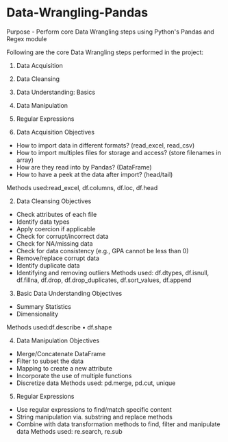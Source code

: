 # Data-Wrangling-Pandas
Purpose - Perform core Data Wrangling steps using Python's Pandas and Regex module

Following are the core Data Wrangling steps performed in the project:
1. Data Acquisition
2. Data Cleansing
3. Data Understanding: Basics
4. Data Manipulation
5. Regular Expressions

1. Data Acquisition Objectives
  - How to import data in different formats? (read_excel, read_csv)
  - How to import multiples files for storage and access? (store filenames in array)
  - How are they read into by Pandas? (DataFrame)
  - How to have a peek at the data after import? (head/tail)

Methods used:read_excel, df.columns, df.loc, df.head

2. Data Cleansing Objectives
  - Check attributes of each file
  - Identify data types
  - Apply coercion if applicable
  - Check for corrupt/incorrect data
  - Check for NA/missing data
  - Check for data consistency (e.g., GPA cannot be less than 0)
  - Remove/replace corrupt data
  - Identify duplicate data
  - Identifying and removing outliers
Methods used: df.dtypes, df.isnull, df.fillna, df.drop, df.drop_duplicates, df.sort_values, df.append
     
3. Basic Data Understanding Objectives
  - Summary Statistics 
  - Dimensionality 

Methods used:df.describe • df.shape

4. Data Manipulation Objectives
  - Merge/Concatenate DataFrame
  - Filter to subset the data
  - Mapping to create a new attribute
  - Incorporate the use of multiple functions
  - Discretize data
Methods used: pd.merge, pd.cut, unique

5. Regular Expressions
  - Use regular expressions to find/match specific content
  - String manipulation via. substring and replace methods
  - Combine with data transformation methods to find, filter and manipulate data
Methods used: re.search, re.sub
